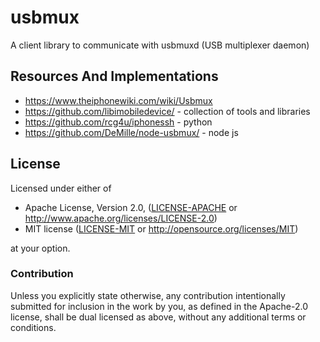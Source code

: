 # usbmux
A client library to communicate with usbmuxd (USB multiplexer daemon)

## Resources And Implementations

 * https://www.theiphonewiki.com/wiki/Usbmux
 * https://github.com/libimobiledevice/ - collection of tools and libraries
 * https://github.com/rcg4u/iphonessh - python
 * https://github.com/DeMille/node-usbmux/ - node js

## License

Licensed under either of

 * Apache License, Version 2.0, ([LICENSE-APACHE](LICENSE-APACHE) or http://www.apache.org/licenses/LICENSE-2.0)
 * MIT license ([LICENSE-MIT](LICENSE-MIT) or http://opensource.org/licenses/MIT)

at your option.

### Contribution

Unless you explicitly state otherwise, any contribution intentionally
submitted for inclusion in the work by you, as defined in the Apache-2.0
license, shall be dual licensed as above, without any additional terms or
conditions.
